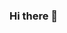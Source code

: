 ### Hi there 👋

<!--
use the 1nc0gn30.py as a flask api to run commands to correlate with the 1nc0gn30.html in the templates directory.
-->
